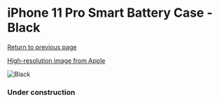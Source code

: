 # iPhone 11 Pro Smart Battery Case - Black

[Return to previous page](/iphone_11)

[High-resolution image from Apple](https://store.storeimages.cdn-apple.com/8756/as-images.apple.com/is/MWVL2?wid=4500&hei=4500&fmt=png)

<div style="width: 384px"><img src="/everypreview/MWVL2.png" alt="Black"></div>

### Under construction
